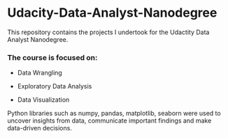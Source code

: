 # Udacity-Data-Analyst-Nanodegree
This repository contains the projects I undertook for the Udactity Data Analyst Nanodegree.

### The course is focused on:

 * Data Wrangling

 * Exploratory Data Analysis

 * Data Visualization

Python libraries such as numpy, pandas, matplotlib, seaborn were used to uncover insights from data, communicate important findings and make data-driven decisions.
